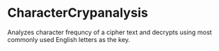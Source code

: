 # CharacterCrypanalysis
Analyzes character frequncy of a cipher text and decrypts using most
commonly used English letters as the key.
